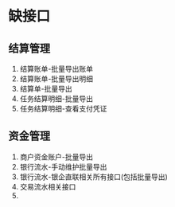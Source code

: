 # 缺接口

## 结算管理

1. 结算账单-批量导出账单
2. 结算账单-批量导出明细
3. 结算单-批量导出
4. 任务结算明细-批量导出
5. 任务结算明细-查看支付凭证

## 资金管理

1. 商户资金账户-批量导出
2. 银行流水-手动维护批量导出
3. 银行流水-银企直联相关所有接口(包括批量导出)
4. 交易流水相关接口
5.
